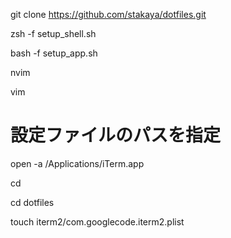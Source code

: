 git clone https://github.com/stakaya/dotfiles.git

zsh -f setup_shell.sh

bash -f setup_app.sh

nvim

vim

# 設定ファイルのパスを指定
open -a /Applications/iTerm.app

cd

cd dotfiles

touch iterm2/com.googlecode.iterm2.plist